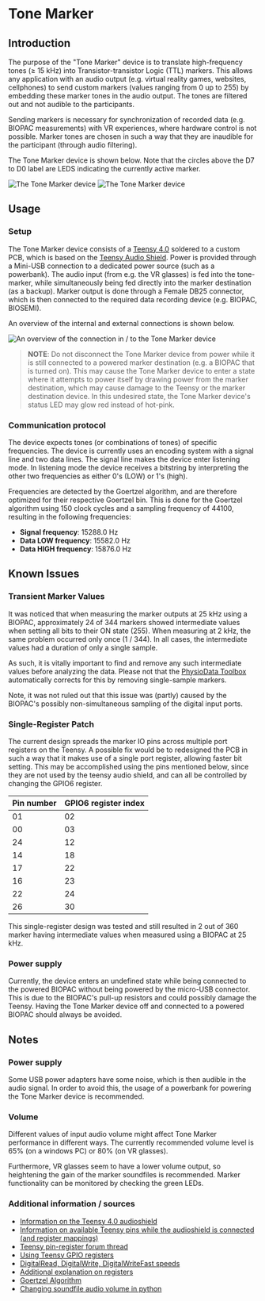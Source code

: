 # Tone Marker

## Introduction
The purpose of the "Tone Marker" device is to translate high-frequency tones ($\ge$ 15 kHz) into Transistor-transistor Logic (TTL) markers. This allows any application with an audio output (e.g. virtual reality games, websites, cellphones) to send custom markers (values ranging from 0 up to 255) by embedding these marker tones in the audio output. The tones are filtered out and not audible to the participants.

Sending markers is necessary for synchronization of recorded data (e.g. BIOPAC measurements) with VR experiences, where hardware control is not possible. Marker tones are chosen in such a way that they are inaudible for the participant (through audio filtering).

The Tone Marker device is shown below. Note that the circles above the D7 to D0 label are LEDS indicating the currently active marker.

![The Tone Marker device](./readme-media/tone-marker-front.jpg)
![The Tone Marker device](./readme-media/tone-marker-back.jpg)

## Usage

### Setup
The Tone Marker device consists of a [Teensy 4.0](https://www.pjrc.com/store/teensy40.html) soldered to a custom PCB, which is based on the [Teensy Audio Shield](https://www.pjrc.com/store/teensy3_audio.html).
Power is provided through a Mini-USB connection to a dedicated power source (such as a powerbank). The audio input (from e.g. the VR glasses) is fed into the tone-marker, while simultaneously being fed directly into the marker destination (as a backup). Marker output is done through a Female DB25 connector, which is then connected to the required data recording device (e.g. BIOPAC, BIOSEMI).

An overview of the internal and external connections is shown below.

![An overview of the connection in / to the Tone Marker device](./readme-media/tonemarker-diagram.jpg)

> **NOTE**: Do not disconnect the Tone Marker device from power while it is still connected to a powered marker destination (e.g. a BIOPAC that is turned on). This may cause the Tone Marker device to enter a state where it attempts to power itself by drawing power from the marker destination, which may cause damage to the Teensy or the marker destination device. In this undesired state, the Tone Marker device's status LED may glow red instead of hot-pink.

### Communication protocol

The device expects tones (or combinations of tones) of specific frequencies. The device is currently uses an encoding system with a signal line and two data lines. The signal line makes the device enter listening mode. In listening mode the device receives a bitstring by interpreting the other two frequencies as either 0's (LOW) or 1's (high).

Frequencies are detected by the Goertzel algorithm, and are therefore optimized for their respective Goertzel bin. This is done for the Goertzel algorithm using 150 clock cycles and a sampling frequency of 44100, resulting in the following frequencies:

- **Signal frequency**: 15288.0 Hz
- **Data LOW frequency**: 15582.0 Hz
- **Data HIGH frequency**: 15876.0 Hz

## Known Issues

### Transient Marker Values
It was noticed that when measuring the marker outputs at 25 kHz using a BIOPAC, approximately 24 of 344 markers showed intermediate values when setting all bits to their ON state (255). When measuring at 2 kHz, the same problem occurred only once (1 / 344). In all cases, the intermediate values had a duration of only a single sample.

As such, it is vitally important to find and remove any such intermediate values before analyzing the data. Please not that the [PhysioData Toolbox](https://physiodatatoolbox.leidenuniv.nl/) automatically corrects for this by removing single-sample markers.

Note, it was not ruled out that this issue was (partly) caused by the BIOPAC's possibly non-simultaneous sampling of the digital input ports.

### Single-Register Patch
The current design spreads the marker IO pins across multiple port registers on the Teensy. A possible fix would be to redesigned the PCB in such a way that it makes use of a single port register, allowing faster bit setting. This may be accomplished using the pins mentioned below, since they are not used by the teensy audio shield, and can all be controlled by changing the GPIO6 register.

| Pin number 	| GPIO6 register index 	|
|------------	|----------------------	|
| 01         	| 02                   	|
| 00         	| 03                   	|
| 24         	| 12                   	|
| 14         	| 18                   	|
| 17         	| 22                   	|
| 16         	| 23                   	|
| 22         	| 24                   	|
| 26         	| 30                   	|


This single-register design was tested and still resulted in 2 out of 360 marker having intermediate values when measured using a BIOPAC at 25 kHz.


### Power supply
Currently, the device enters an undefined state while being connected to the powered BIOPAC without being powered by the micro-USB connector. This is due to the BIOPAC's pull-up resistors and could possibly damage the Teensy. Having the Tone Marker device off and connected to a powered BIOPAC should always be avoided.

## Notes

### Power supply

Some USB power adapters have some noise, which is then audible in the audio signal. In order to avoid this, the usage of a powerbank for powering the Tone Marker device is recommended.

### Volume

Different values of input audio volume might affect Tone Marker performance in different ways. The currently recommended volume level is 65% (on a windows PC) or 80% (on VR glasses).

Furthermore, VR glasses seem to have a lower volume output, so heightening the gain of the marker soundfiles is recommended. Marker functionality can be monitored by checking the green LEDs.

### Additional information / sources

- [Information on the Teensy 4.0 audioshield](https://forum.pjrc.com/index.php?threads/available-teensy-4-0-pins-when-audio-shield-d-attached.58331/)
- [Information on available Teensy pins while the audioshield is connected (and register mappings)](https://github.com/luni64/TeensyTimerTool/wiki/Avoid-PWM-timer-clashes)
- [Teensy pin-register forum thread](https://forum.pjrc.com/index.php?threads/teensy-4-1-digital-i-o-pin-map.64226/)
- [Using Teensy GPIO registers](https://forum.pjrc.com/index.php?threads/tutorial-on-digital-i-o-atmega-pin-port-ddr-d-b-registers-vs-arm-gpio_pdir-_pdor.17532/)
- [DigitalRead, DigitalWrite, DigitalWriteFast speeds](https://forum.pjrc.com/index.php?threads/speed-of-digitalread-and-digitalwrite-with-teensy3-0.24573/)
- [Additional explanation on registers](https://forum.pjrc.com/index.php?threads/unclear-on-how-to-use-ddrx-and-portx-teensy-3-2.53950/)
- [Goertzel Algorithm](https://courses.cs.washington.edu/courses/cse466/11au/resources/GoertzelAlgorithmEETimes.pdf)
- [Changing soundfile audio volume in python](https://stackoverflow.com/questions/43679631/python-how-to-change-audio-volume)
